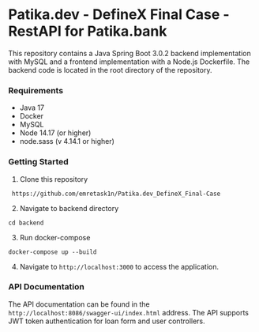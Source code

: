 # Patika.dev - DefineX Final Case - RestAPI for Patika.bank

This repository contains a Java Spring Boot 3.0.2 backend implementation with MySQL and a frontend implementation with a Node.js Dockerfile. The backend code is located in the root directory of the repository.

### Requirements

- Java 17
- Docker
- MySQL
- Node 14.17 (or higher)
- node.sass (v 4.14.1 or higher)

### Getting Started

1. Clone this repository

```
 https://github.com/emretask1n/Patika.dev_DefineX_Final-Case 	
```

2. Navigate to backend directory

```
cd backend
```

3. Run docker-compose

```
docker-compose up --build
```

4. Navigate to `http://localhost:3000` to access the application.


### API Documentation

The API documentation can be found in the `http://localhost:8086/swagger-ui/index.html` address. The API supports JWT token authentication for loan form and user controllers.